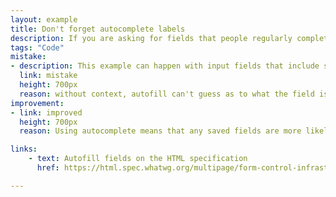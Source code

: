 ```yaml
---
layout: example
title: Don't forget autocomplete labels
description: If you are asking for fields that people regularly complete, autocomplete helps them save time by helping their web browser guess the response.
tags: "Code"
mistake:
- description: This example can happen with input fields that include saved information like a username, email address or password. Try this with a browser such as Safari.
  link: mistake
  height: 700px
  reason: without context, autofill can't guess as to what the field is.
improvement:
- link: improved
  height: 700px
  reason: Using autocomplete means that any saved fields are more likely to be correctly suggested

links:
    - text: Autofill fields on the HTML specification
      href: https://html.spec.whatwg.org/multipage/form-control-infrastructure.html#autofill

---
```

